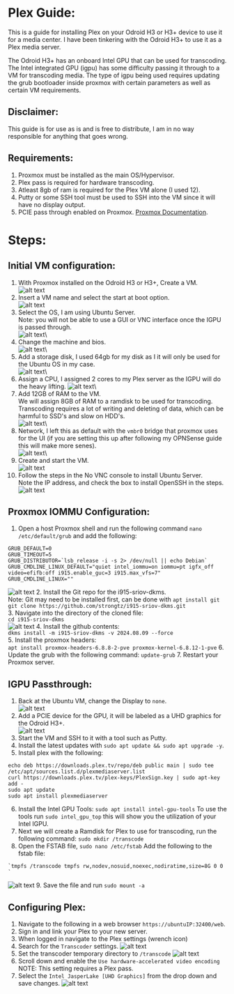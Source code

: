 # Plex Guide: 
This is a guide for installing Plex on your Odroid H3 or H3+ device to use it for a media center.
I have been tinkering with the Odroid H3+ to use it as a Plex media server.

The Odroid H3+ has an onboard Intel GPU that can be used for transcoding.
The Intel integrated GPU (igpu) has some difficulty passing it through to a VM for transcoding media.
The type of igpu being used requires updating the grub bootloader inside proxmox with certain parameters as well as certain VM requirements.

## Disclaimer:
This guide is for use as is and is free to distribute, I am in no way responsible for anything that goes wrong.

## Requirements: 
1. Proxmox must be installed as the main OS/Hypervisor. 
2. Plex pass is required for hardware transcoding.
3. Atleast 8gb of ram is required for the Plex VM alone (I used 12).
4. Putty or some SSH tool must be used to SSH into the VM since it will have no display output.
5. PCIE pass through enabled on Proxmox. [Proxmox Documentation](https://pve.proxmox.com/wiki/PCI(e)_Passthrough). 

# Steps: 
## Initial VM configuration:
1. With Proxmox installed on the Odroid H3 or H3+, Create a VM.\
![alt text](/Images/Odroid-H3+/Plex/Create%20a%20VM.png)
2. Insert a VM name and select the start at boot option.\
![alt text](/Images/Odroid-H3+/Plex/Create%20a%20VM%202.png)
3. Select the OS, I am using Ubuntu Server.\
Note: you will not be able to use a GUI or VNC interface once the IGPU is passed through.\
![alt text](/Images/Odroid-H3+/Plex/Create%20a%20VM%203.png)\
4. Change the machine and bios.\
![alt text](/Images/Odroid-H3+/Plex/Create%20a%20VM%204.png)\
5. Add a storage disk, I used 64gb for my disk as I it will only be used for the Ubuntu OS in my case.\
![alt text](/Images/Odroid-H3+/Plex/Create%20a%20VM%205.png)\
6. Assign a CPU, I assigned 2 cores to my Plex server as the IGPU will do the heavy lifting. 
![alt text](/Images/Odroid-H3+/Plex/Create%20a%20VM%206.png)\
7. Add 12GB of RAM to the VM.\
We will assign 8GB of RAM to a ramdisk to be used for transcoding. Transcoding requires a lot of writing and deleting of data, which can be harmful to SSD's and slow on HDD's.\
![alt text](/Images/Odroid-H3+/Plex/Create%20a%20VM%207.png)\
8. Network, I left this as default with the `vmbr0` bridge that proxmox uses for the UI (if you are setting this up after following my OPNSense guide this will make more senes).\
![alt text](/Images/Odroid-H3+/Plex/Create%20a%20VM%208.png)\
9. Create and start the VM.\
![alt text](/Images/Odroid-H3+/Plex/start%20vm.png)
10. Follow the steps in the No VNC console to install Ubuntu Server.\
Note the IP address, and check the box to install OpenSSH in the steps.\
![alt text](/Images/Odroid-H3+/Plex/Console%20vm.png)

## Proxmox IOMMU Configuration:
1. Open a host Proxmox shell and run the following command `nano /etc/default/grub` and add the following:
```
GRUB_DEFAULT=0
GRUB_TIMEOUT=5
GRUB_DISTRIBUTOR=`lsb_release -i -s 2> /dev/null || echo Debian`
GRUB_CMDLINE_LINUX_DEFAULT="quiet intel_iommu=on iommu=pt igfx_off video=efifb:off i915.enable_guc=3 i915.max_vfs=7"
GRUB_CMDLINE_LINUX=""
```
![alt text](/Images/Odroid-H3+/Plex/example%20etc_default_grub%20file.png)
2. Install the Git repo for the i915-sriov-dkms.\
Note: Git may need to be installed first, can be done with `apt install git`\
`git clone https://github.com/strongtz/i915-sriov-dkms.git`\
3. Navigate into the directory of the cloned file:\
`cd i915-sriov-dkms`\
![alt text](/Images/Odroid-H3+/Plex/git%20clone%20folder%20structure.png)
4. Install the github contents:\
`dkms install -m i915-sriov-dkms -v 2024.08.09 --force`\
5. Install the proxmox headers:\
`apt install proxmox-headers-6.8.8-2-pve proxmox-kernel-6.8.12-1-pve`
6. Update the grub with the following command: 
`update-grub`
7. Restart your Proxmox server.

## IGPU Passthrough: 
1. Back at the Ubuntu VM, change the Display to `none`.\
![alt text](/Images/Odroid-H3+/Plex/display%20none.png)
2. Add a PCIE device for the GPU, it will be labeled as a UHD graphics for the Odroid H3+.\
![alt text](/Images/Odroid-H3+/Plex/gpu%20passthrough.png)
3. Start the VM and SSH to it with a tool such as Putty. 
4. Install the latest updates with `sudo apt update && sudo apt upgrade -y`. 
5. Install plex with the following:
```
echo deb https://downloads.plex.tv/repo/deb public main | sudo tee /etc/apt/sources.list.d/plexmediaserver.list
curl https://downloads.plex.tv/plex-keys/PlexSign.key | sudo apt-key add -
sudo apt update
sudo apt install plexmediaserver
```
6. Install the Intel GPU Tools:
`sudo apt install intel-gpu-tools`
To use the tools run `sudo intel_gpu_top` this will show you the utilization of your Intel IGPU. 
7. Next we will create a Ramdisk for Plex to use for transcoding, run the following command:
`sudo mkdir /transcode`
8. Open the FSTAB file, `sudo nano /etc/fstab` 
Add the following to the fstab file: 
```
`tmpfs /transcode tmpfs rw,nodev,nosuid,noexec,nodiratime,size=8G 0 0 `
```
![alt text](/Images/Odroid-H3+/Plex/fstab%20file.png)
9. Save the file and run `sudo mount -a` 

## Configuring Plex: 
1. Navigate to the following in a web browser `https://ubuntuIP:32400/web`. 
2. Sign in and link your Plex to your new server. 
3. When logged in navigate to the Plex settings (wrench icon)
4. Search for the `Transcoder` settings. 
![alt text](/Images/Odroid-H3+/Plex/plex%20transcoder%20settings.png)
5. Set the transcoder temporary directory to `/transcode`
![alt text](/Images/Odroid-H3+/Plex/ramdisk.png)
6. Scroll down and enable the `Use hardware-accelerated video encoding` 
NOTE: This setting requires a Plex pass. 
7. Select the `Intel JasperLake [UHD Graphics]` from the drop down and save changes.
![alt text](/Images/Odroid-H3+/Plex/save%20changes.png)
